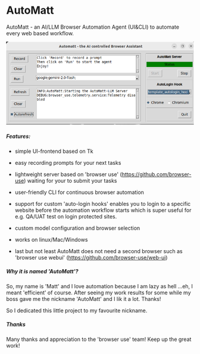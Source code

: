 # AutoMatt
AutoMatt - an AI/LLM Browser Automation Agent (UI&amp;CLI) to automate every web based workflow.  

![AutoMatt UI screenshot](https://github.com/brainmatt/automatt/blob/main/autmatt-ui.png)

<h5>Features:</h5>

- simple UI-frontend based on Tk

- easy recording prompts for your next tasks

- lightweight server based on 'browser use' (https://github.com/browser-use) waiting for your to submit your tasks

- user-friendly CLI for continuous browser automation

- support for custom 'auto-login hooks' enables you to login to a specific website before the automation workflow starts which is super useful for e.g. QA/UAT test on login protected sites.

- custom model configuration and browser selection

- works on linux/Mac/Windows

- last but not least AutoMatt does not need a second browser such as 'browser use webui' (https://github.com/browser-use/web-ui)

<h5>Why it is named 'AutoMatt'?</h5>
So, my name is 'Matt' and I love automation because I am lazy as hell ...eh, I meant 'efficient' of course.
After seeing my work results for some while my boss gave me the nickname 'AutoMatt' and I lik it a lot. Thanks!

So I dedicated this little project to my favourite nickname.

<h5>Thanks</h5>
Many thanks and appreciation to the 'browser use' team! Keep up the great work!

